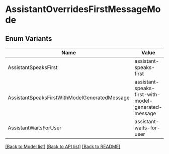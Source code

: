 # AssistantOverridesFirstMessageMode

## Enum Variants

| Name | Value |
|---- | -----|
| AssistantSpeaksFirst | assistant-speaks-first |
| AssistantSpeaksFirstWithModelGeneratedMessage | assistant-speaks-first-with-model-generated-message |
| AssistantWaitsForUser | assistant-waits-for-user |


[[Back to Model list]](../README.md#documentation-for-models) [[Back to API list]](../README.md#documentation-for-api-endpoints) [[Back to README]](../README.md)


